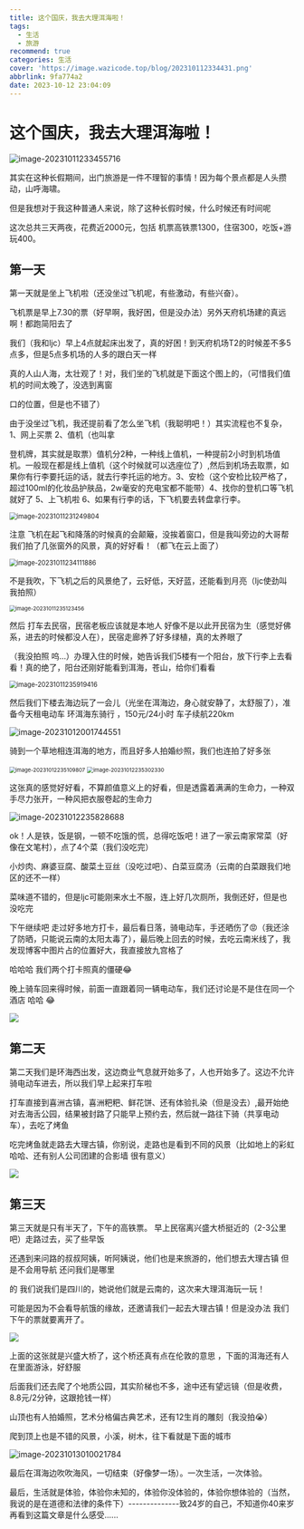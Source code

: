 ```yaml
---
title: 这个国庆，我去大理洱海啦！
tags:
  - 生活
  - 旅游
recommend: true
categories: 生活
cover: 'https://image.wazicode.top/blog/202310112334431.png'
abbrlink: 9fa774a2
date: 2023-10-12 23:04:09
---
```


# 这个国庆，我去大理洱海啦！

![image-20231011233455716](https://image.wazicode.top/blog/202310112334431.png)

其实在这种长假期间，出门旅游是一件不理智的事情！因为每个景点都是人头攒动，山呼海啸。



但是我想对于我这种普通人来说，除了这种长假时候，什么时候还有时间呢



这次总共三天两夜，花费近2000元，包括 机票高铁票1300，住宿300，吃饭+游玩400。



## 第一天

第一天就是坐上飞机啦（还没坐过飞机呢，有些激动，有些兴奋）。



飞机票是早上7.30的票（好早啊，我好困，但是没办法）另外天府机场建的真远啊！都跑简阳去了



我们（我和ljc）早上4点就起床出发了，真的好困！到天府机场T2的时候差不多5点多，但是5点多机场的人多的跟白天一样



真的人山人海，太壮观了！对，我们坐的飞机就是下面这个图上的，（可惜我们值机的时间太晚了，没选到离窗

口的位置，但是也不错了）



由于没坐过飞机，我还提前看了怎么坐飞机（我聪明吧！）其实流程也不复杂，1、网上买票 2、值机（也叫拿

登机牌，其实就是取票）值机分2种，一种线上值机，一种提前2小时到机场值机。一般现在都是线上值机（这个时候就可以选座位了）,然后到机场去取票，如果你有行李要托运的话，就去行李托运的地方。3、安检（这个安检比较严格了，超过100ml的化妆品护肤品，2w毫安的充电宝都不能带）4、找你的登机口等飞机就好了 5、上飞机啦  6、如果有行李的话，下飞机要去转盘拿行李。

<img src="https://image.wazicode.top/blog/202310112312491.png" alt="image-20231011231249804" style="zoom:80%;" />

 

注意 飞机在起飞和降落的时候真的会颠簸，没挨着窗口，但是我叫旁边的大哥帮我们拍了几张窗外的风景，真的好好看！（都飞在云上面了）

<img src="https://image.wazicode.top/blog/202310112341427.png" alt="image-20231011234111886" style="zoom:80%;" />



不是我吹，下飞机之后的风景绝了，云好低，天好蓝，还能看到月亮（ljc使劲叫我拍照）

<img src="https://image.wazicode.top/blog/202310112351075.png" alt="image-20231011235123456" style="zoom:67%;" />

然后 打车去民宿，民宿老板应该就是本地人 好像不是以此开民宿为生（感觉好佛系，进去的时候都没人在），民宿走廊养了好多绿植，真的太养眼了



（我没拍照 呜...）办理入住的时候，她告诉我们5楼有一个阳台，放下行李上去看看！真的绝了，阳台还刚好能看到洱海，苍山，给你们看看

<img src="https://image.wazicode.top/blog/202310112359960.png" alt="image-20231011235919416" style="zoom:80%;" />



然后我们下楼去海边玩了一会儿（光坐在洱海边，身心就安静了，太舒服了），准备今天租电动车 环洱海东骑行 ，150元/24小时  车子续航220km

![image-20231012001744551](https://image.wazicode.top/blog/202310120017654.png)



骑到一个草地相连洱海的地方，而且好多人拍婚纱照，我们也连拍了好多张

<img src="https://image.wazicode.top/blog/202310122351544.png" alt="image-20231012235109807" style="zoom:67%;" />

<img src="https://image.wazicode.top/blog/202310122353823.png" alt="image-20231012235302330" style="zoom:67%;" />

这张真的感觉好好看，不算颜值意义上的好看，但是透露着满满的生命力，一种双手尽力张开，一种风把衣服卷起的生命力



![image-20231012235828688](https://image.wazicode.top/blog/202310122358117.png)



ok！人是铁，饭是钢，一顿不吃饿的慌，总得吃饭吧！进了一家云南家常菜（好像在文笔村），点了4个菜（我们没吃完）

小炒肉、麻婆豆腐、酸菜土豆丝（没吃过吧）、白菜豆腐汤（云南的白菜跟我们地区的还不一样）

菜味道不错的，但是ljc可能刚来水土不服，连上好几次厕所，我倒还好，但是也没吃完





下午继续吧 走过好多地方打卡，最后看日落，骑电动车，手还晒伤了:rage:（我还涂了防晒，只能说云南的太阳太毒了），最后晚上回去的时候，去吃云南米线了，我发现博客中图片占的位置好大，我直接放九宫格了



哈哈哈 我们两个打卡照真的僵硬:joy:



晚上骑车回来得时候，前面一直跟着同一辆电动车，我们还讨论是不是住在同一个酒店 哈哈 :joy:

![](https://image.wazicode.top/blog/202310130021081.png)

## 第二天

第二天我们是环海西出发，这边商业气息就开始多了，人也开始多了。这边不允许骑电动车进去，所以我们早上起来打车啦



打车直接到喜洲古镇，喜洲粑粑、鲜花饼、还有体验扎染（但是没去）,最开始绝对去海舌公园，结果被封路了只能早上预约去，然后就一路往下骑（共享电动车），去吃了烤鱼



吃完烤鱼就走路去大理古镇，你别说，走路也是看到不同的风景（比如地上的彩虹 哈哈、还有别人公司团建的合影墙 很有意义）



![](https://image.wazicode.top/blog/202310130047431.png)



## 第三天

第三天就是只有半天了，下午的高铁票。 早上民宿离兴盛大桥挺近的（2-3公里吧）走路过去，买了些早饭

还遇到来问路的叔叔阿姨，听阿姨说，他们也是来旅游的，他们想去大理古镇 但是不会用导航 还问我们是哪里

的 我们说我们是四川的，她说他们就是云南的，这次来大理洱海玩一玩！



可能是因为不会看导航饿的缘故，还邀请我们一起去大理古镇！但是没办法 我们下午的票就要离开了。



![](https://image.wazicode.top/blog/202310130055162.png)

上面的这张就是兴盛大桥了，这个桥还真有点在伦敦的意思 ，下面的洱海还有人在里面游泳，好舒服



后面我们还去爬了个地质公园，其实阶梯也不多，途中还有望远镜（但是收费，8.8元/2分钟，这跟抢钱一样）



山顶也有人拍婚照，艺术分格偏古典艺术，还有12生肖的雕刻（我没拍:sob:）



爬到顶上也是不错的风景，小溪，树木，往下看就是下面的城市

![image-20231013010021784](https://image.wazicode.top/blog/202310130100102.png)



最后在洱海边吹吹海风，一切结束（好像梦一场）。一次生活，一次体验。



最后，生活就是体验，体验你未知的，体验你没体验的，体验你想体验的（当然，我说的是在道德和法律的条件下）--------------致24岁的自己，不知道你40来岁再看到这篇文章是什么感受......

